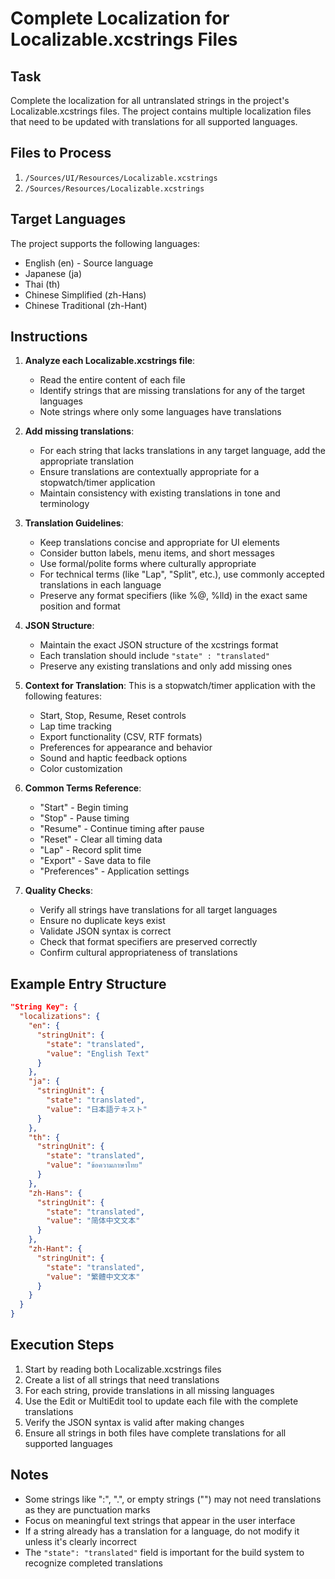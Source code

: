 # Complete Localization for Localizable.xcstrings Files

## Task
Complete the localization for all untranslated strings in the project's Localizable.xcstrings files. The project contains multiple localization files that need to be updated with translations for all supported languages.

## Files to Process
1. `/Sources/UI/Resources/Localizable.xcstrings`
2. `/Sources/Resources/Localizable.xcstrings`

## Target Languages
The project supports the following languages:
- English (en) - Source language
- Japanese (ja)
- Thai (th)
- Chinese Simplified (zh-Hans)
- Chinese Traditional (zh-Hant)

## Instructions

1. **Analyze each Localizable.xcstrings file**:
   - Read the entire content of each file
   - Identify strings that are missing translations for any of the target languages
   - Note strings where only some languages have translations

2. **Add missing translations**:
   - For each string that lacks translations in any target language, add the appropriate translation
   - Ensure translations are contextually appropriate for a stopwatch/timer application
   - Maintain consistency with existing translations in tone and terminology

3. **Translation Guidelines**:
   - Keep translations concise and appropriate for UI elements
   - Consider button labels, menu items, and short messages
   - Use formal/polite forms where culturally appropriate
   - For technical terms (like "Lap", "Split", etc.), use commonly accepted translations in each language
   - Preserve any format specifiers (like %@, %lld) in the exact same position and format

4. **JSON Structure**:
   - Maintain the exact JSON structure of the xcstrings format
   - Each translation should include `"state" : "translated"`
   - Preserve any existing translations and only add missing ones

5. **Context for Translation**:
   This is a stopwatch/timer application with the following features:
   - Start, Stop, Resume, Reset controls
   - Lap time tracking
   - Export functionality (CSV, RTF formats)
   - Preferences for appearance and behavior
   - Sound and haptic feedback options
   - Color customization

6. **Common Terms Reference**:
   - "Start" - Begin timing
   - "Stop" - Pause timing
   - "Resume" - Continue timing after pause
   - "Reset" - Clear all timing data
   - "Lap" - Record split time
   - "Export" - Save data to file
   - "Preferences" - Application settings

7. **Quality Checks**:
   - Verify all strings have translations for all target languages
   - Ensure no duplicate keys exist
   - Validate JSON syntax is correct
   - Check that format specifiers are preserved correctly
   - Confirm cultural appropriateness of translations

## Example Entry Structure
```json
"String Key": {
  "localizations": {
    "en": {
      "stringUnit": {
        "state": "translated",
        "value": "English Text"
      }
    },
    "ja": {
      "stringUnit": {
        "state": "translated",
        "value": "日本語テキスト"
      }
    },
    "th": {
      "stringUnit": {
        "state": "translated",
        "value": "ข้อความภาษาไทย"
      }
    },
    "zh-Hans": {
      "stringUnit": {
        "state": "translated",
        "value": "简体中文文本"
      }
    },
    "zh-Hant": {
      "stringUnit": {
        "state": "translated",
        "value": "繁體中文文本"
      }
    }
  }
}
```

## Execution Steps

1. Start by reading both Localizable.xcstrings files
2. Create a list of all strings that need translations
3. For each string, provide translations in all missing languages
4. Use the Edit or MultiEdit tool to update each file with the complete translations
5. Verify the JSON syntax is valid after making changes
6. Ensure all strings in both files have complete translations for all supported languages

## Notes
- Some strings like ":", ".", or empty strings ("") may not need translations as they are punctuation marks
- Focus on meaningful text strings that appear in the user interface
- If a string already has a translation for a language, do not modify it unless it's clearly incorrect
- The `"state": "translated"` field is important for the build system to recognize completed translations
